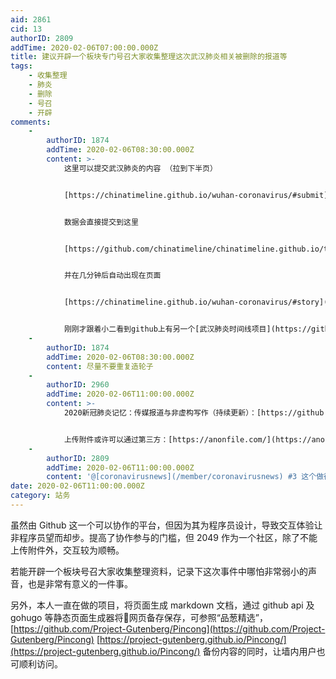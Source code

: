 ```yaml
---
aid: 2861
cid: 13
authorID: 2809
addTime: 2020-02-06T07:00:00.000Z
title: 建议开辟一个板块专门号召大家收集整理这次武汉肺炎相关被删除的报道等
tags:
    - 收集整理
    - 肺炎
    - 删除
    - 号召
    - 开辟
comments:
    -
        authorID: 1874
        addTime: 2020-02-06T08:30:00.000Z
        content: >-
            这里可以提交武汉肺炎的内容 （拉到下半页）


            [https://chinatimeline.github.io/wuhan-coronavirus/#submit](https://chinatimeline.github.io/wuhan-coronavirus/#submit)


            数据会直接提交到这里


            [https://github.com/chinatimeline/chinatimeline.github.io/tree/master/\_data/comments](https://github.com/chinatimeline/chinatimeline.github.io/tree/master/_data/comments)


            并在几分钟后自动出现在页面


            [https://chinatimeline.github.io/wuhan-coronavirus/#story](https://chinatimeline.github.io/wuhan-coronavirus/#story)


            刚刚才跟着小二看到github上有另一个[武汉肺炎时间线项目](https://github.com/Pratitya/wuhan2020-timeline)，去发了一个[合作倡议](https://github.com/Pratitya/wuhan2020-timeline/issues/76)。
    -
        authorID: 1874
        addTime: 2020-02-06T08:30:00.000Z
        content: 尽量不要重复造轮子
    -
        authorID: 2960
        addTime: 2020-02-06T11:00:00.000Z
        content: >-
            2020新冠肺炎记忆：传媒报道与非虚构写作（持续更新）：[https://github.com/2019ncovmemory/nCovMemory](https://github.com/2019ncovmemory/nCovMemory)


            上传附件或许可以通过第三方：[https://anonfile.com/](https://anonfile.com/)
    -
        authorID: 2809
        addTime: 2020-02-06T11:00:00.000Z
        content: '@[coronavirusnews](/member/coronavirusnews) #3 这个做得很赞！'
date: 2020-02-06T11:00:00.000Z
category: 站务
---
```


虽然由 Github 这一个可以协作的平台，但因为其为程序员设计，导致交互体验让非程序员望而却步。提高了协作参与的门槛，但 2049 作为一个社区，除了不能上传附件外，交互较为顺畅。

若能开辟一个板块号召大家收集整理资料，记录下这次事件中哪怕非常弱小的声音，也是非常有意义的一件事。

另外，本人一直在做的项目，将页面生成 markdown 文档，通过 github api 及 gohugo 等静态页面生成器将网页备存保存，可参照“品葱精选”，[https://github.com/Project-Gutenberg/Pincong](https://github.com/Project-Gutenberg/Pincong) [https://project-gutenberg.github.io/Pincong/](https://project-gutenberg.github.io/Pincong/) 备份内容的同时，让墙内用户也可顺利访问。
